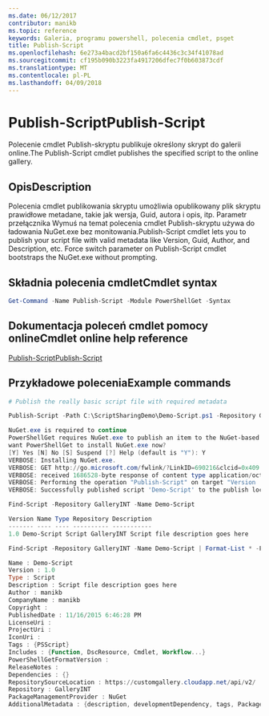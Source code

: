 ```yaml
---
ms.date: 06/12/2017
contributor: manikb
ms.topic: reference
keywords: Galeria, programu powershell, polecenia cmdlet, psget
title: Publish-Script
ms.openlocfilehash: 6e273a4bacd2bf150a6fa6c4436c3c34f41078ad
ms.sourcegitcommit: cf195b090b3223fa4917206dfec7f0b603873cdf
ms.translationtype: MT
ms.contentlocale: pl-PL
ms.lasthandoff: 04/09/2018
---
```

# <a name="publish-script"></a><span data-ttu-id="ddbe7-103">Publish-Script</span><span class="sxs-lookup"><span data-stu-id="ddbe7-103">Publish-Script</span></span>

<span data-ttu-id="ddbe7-104">Polecenie cmdlet Publish-skryptu publikuje określony skrypt do galerii online.</span><span class="sxs-lookup"><span data-stu-id="ddbe7-104">The Publish-Script cmdlet publishes the specified script to the online gallery.</span></span>

## <a name="description"></a><span data-ttu-id="ddbe7-105">Opis</span><span class="sxs-lookup"><span data-stu-id="ddbe7-105">Description</span></span>

<span data-ttu-id="ddbe7-106">Polecenia cmdlet publikowania skryptu umożliwia opublikowany plik skryptu prawidłowe metadane, takie jak wersja, Guid, autora i opis, itp. Parametr przełącznika Wymuś na temat polecenia cmdlet Publish-skryptu używa do ładowania NuGet.exe bez monitowania.</span><span class="sxs-lookup"><span data-stu-id="ddbe7-106">Publish-Script cmdlet lets you to publish your script file with valid metadata like Version, Guid, Author, and Description, etc. Force switch parameter on Publish-Script cmdlet bootstraps the NuGet.exe without prompting.</span></span>

## <a name="cmdlet-syntax"></a><span data-ttu-id="ddbe7-107">Składnia polecenia cmdlet</span><span class="sxs-lookup"><span data-stu-id="ddbe7-107">Cmdlet syntax</span></span>

```powershell
Get-Command -Name Publish-Script -Module PowerShellGet -Syntax
```

## <a name="cmdlet-online-help-reference"></a><span data-ttu-id="ddbe7-108">Dokumentacja poleceń cmdlet pomocy online</span><span class="sxs-lookup"><span data-stu-id="ddbe7-108">Cmdlet online help reference</span></span>

[<span data-ttu-id="ddbe7-109">Publish-Script</span><span class="sxs-lookup"><span data-stu-id="ddbe7-109">Publish-Script</span></span>](http://go.microsoft.com/fwlink/?LinkId=619788)

## <a name="example-commands"></a><span data-ttu-id="ddbe7-110">Przykładowe polecenia</span><span class="sxs-lookup"><span data-stu-id="ddbe7-110">Example commands</span></span>

```powershell
# Publish the really basic script file with required metadata

Publish-Script -Path C:\ScriptSharingDemo\Demo-Script.ps1 -Repository GalleryINT -NuGetApiKey cad91af7-a49c-4026-9570-a4c16564e785 -Verbose

NuGet.exe is required to continue
PowerShellGet requires NuGet.exe to publish an item to the NuGet-based repositories. NuGet.exe must be available under one of the paths specified in PATH environment variable value. Do you
want PowerShellGet to install NuGet.exe now?
[Y] Yes [N] No [S] Suspend [?] Help (default is "Y"): Y
VERBOSE: Installing NuGet.exe.
VERBOSE: GET http://go.microsoft.com/fwlink/?LinkID=690216&clcid=0x409 with 0-byte payload
VERBOSE: received 1686528-byte response of content type application/octet-stream
VERBOSE: Performing the operation "Publish-Script" on target "Version '1.0' of script 'Demo-Script'".
VERBOSE: Successfully published script 'Demo-Script' to the publish location 'https://customgallery.cloudapp.net/api/v2/package/'. Please allow few minutes for 'Demo-Script' to show up in the search results.

Find-Script -Repository GalleryINT -Name Demo-Script

Version Name Type Repository Description
------- ---- ---- ---------- -----------
1.0 Demo-Script Script GalleryINT Script file description goes here

Find-Script -Repository GalleryINT -Name Demo-Script | Format-List * -Force

Name : Demo-Script
Version : 1.0
Type : Script
Description : Script file description goes here
Author : manikb
CompanyName : manikb
Copyright :
PublishedDate : 11/16/2015 6:46:28 PM
LicenseUri :
ProjectUri :
IconUri :
Tags : {PSScript}
Includes : {Function, DscResource, Cmdlet, Workflow...}
PowerShellGetFormatVersion :
ReleaseNotes :
Dependencies : {}
RepositorySourceLocation : https://customgallery.cloudapp.net/api/v2/
Repository : GalleryINT
PackageManagementProvider : NuGet
AdditionalMetadata : {description, developmentDependency, tags, PackageManagementProvider...}

```
